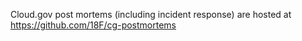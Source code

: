 Cloud.gov post mortems (including incident response) are hosted at
https://github.com/18F/cg-postmortems
